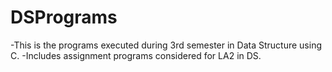 # DSPrograms
-This is the programs executed during 3rd semester in Data Structure using C.
-Includes assignment programs considered for LA2 in DS.
